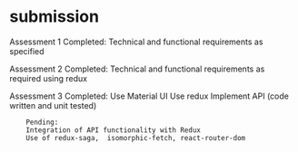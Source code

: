 # submission


Assessment 1		Completed: Technical and functional requirements as specified

Assessment 2		Completed: Technical and functional requirements as required using redux

Assessment 3		Completed:
Use Material UI
Use redux
Implement API (code written and unit tested)
		
		Pending:
		Integration of API functionality with Redux
		Use of redux-saga,  isomorphic-fetch, react-router-dom
